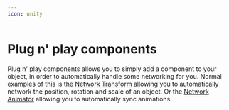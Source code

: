 ```yaml
---
icon: unity
---
```


# Plug n' play components

Plug n' play components allows you to simply add a component to your object, in order to automatically handle some networking for you. Normal examples of this is the [Network Transform](network-transform.md) allowing you to automatically network the position, rotation and scale of an object. Or the [Network Animator](network-animator.md) allowing you to automatically sync animations.
